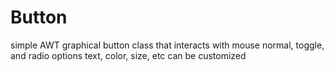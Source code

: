 # Button

simple AWT graphical button class that interacts with mouse
normal, toggle, and radio options
text, color, size, etc can be customized
